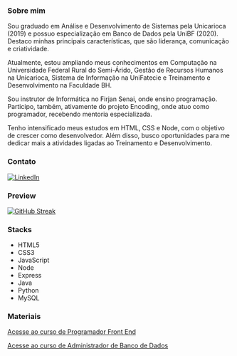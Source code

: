 ### Sobre mim

Sou graduado em Análise e Desenvolvimento de Sistemas pela Unicarioca (2019) e possuo especialização em Banco de Dados pela UniBF (2020). Destaco minhas principais características, que são liderança, comunicação e criatividade. 

Atualmente, estou ampliando meus conhecimentos em Computação na Universidade Federal Rural do Semi-Árido, Gestão de Recursos Humanos na Unicarioca, Sistema de Informação na UniFatecie e Treinamento e Desenvolvimento na Faculdade BH. 

Sou instrutor de Informática no Firjan Senai, onde ensino programação. Participo, também, ativamente do projeto Encoding, onde atuo como programador, recebendo mentoria especializada. 

Tenho intensificado meus estudos em HTML, CSS e Node, com o objetivo de crescer como desenvolvedor. Além disso, busco oportunidades para me dedicar mais a atividades ligadas ao Treinamento e Desenvolvimento.

### Contato
[![LinkedIn](https://img.shields.io/badge/LinkedIn-000?style=for-the-badge&logo=linkedin&logoColor=0E76A8)](https://www.linkedin.com/in/nascimentof/)

### Preview

[![GitHub Streak](https://streak-stats.demolab.com/?user=f5-nascimento&theme=dark&background=000&border=30A3DC&dates=FFF)](https://git.io/streak-stats)

### Stacks

- HTML5
- CSS3
- JavaScript
- Node
- Express
- Java
- Python
- MySQL

### Materiais
[Acesse ao curso de Programador Front End](https://profnascimentof.notion.site/profnascimentof/PROGRAMADOR-FRON-ENDf1d9edc217f144d78b8212425861b803)

[Acesse ao curso de Administrador de Banco de Dados](https://www.notion.so/profnascimentof/ADMINISTRADOR-DE-BANCO-DE-DADOSfb30bd37519f435facf9fd4dcd514f68?pvs=4)



